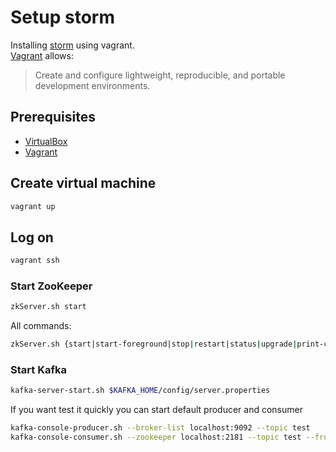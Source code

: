 Setup storm
=========

Installing [storm] using vagrant.  
[Vagrant] allows:
> Create and configure lightweight,
> reproducible, 
> and portable development environments.
  

## Prerequisites
 - [VirtualBox]
 - [Vagrant]


## Create virtual machine
```sh
vagrant up
```

## Log on
```sh
vagrant ssh
```

### Start ZooKeeper
```sh
zkServer.sh start
```
All commands:
```sh
zkServer.sh {start|start-foreground|stop|restart|status|upgrade|print-cmd}
```


### Start Kafka
```sh
kafka-server-start.sh $KAFKA_HOME/config/server.properties
```
If you want test it quickly you can start default producer and consumer
```sh
kafka-console-producer.sh --broker-list localhost:9092 --topic test
kafka-console-consumer.sh --zookeeper localhost:2181 --topic test --from-beginning
```


[VirtualBox]:https://www.virtualbox.org/
[storm]:http://storm.incubator.apache.org/
[vagrant]:http://www.vagrantup.com/
